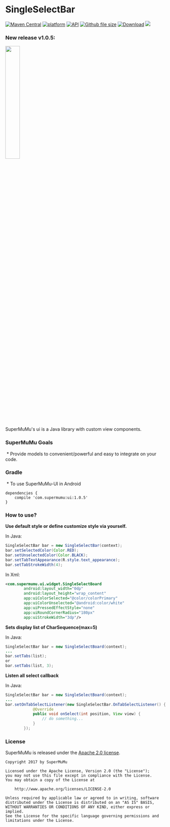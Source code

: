 SingleSelectBar
=====
[![Maven Central](https://maven-badges.herokuapp.com/maven-central/com.supermumu/ui/badge.svg)](https://maven-badges.herokuapp.com/maven-central/com.supermumu/ui)
[![platform](https://img.shields.io/badge/platform-Android-yellow.svg)](https://www.android.com)
[![API](https://img.shields.io/badge/API-16%2B-brightgreen.svg?style=flat)](https://android-arsenal.com/api?level=16)
[![Github file size](https://img.shields.io/github/size/webcaetano/craft/build/phaser-craft.min.js.svg)]()
[![Download](https://api.bintray.com/packages/supermumu/maven/ui/images/download.svg)](https://bintray.com/supermumu/maven/ui/_latestVersion)
[![](https://img.shields.io/hexpm/l/plug.svg)](https://github.com/supermumu/SingleSelectBar/blob/master/LICENSE.txt)

### New release v1.0.5:

<img src="https://user-images.githubusercontent.com/32517342/32175182-176c87f2-bdbf-11e7-86db-b506610bca3e.gif" width="30%" />

SuperMuMu's ui is a Java library with custom view components.

### SuperMuMu Goals
  * Provide models to convenient/powerful and easy to integrate on your code.

### Gradle
  * To use SuperMuMu-UI in Android
```
dependencies {
    compile 'com.supermumu:ui:1.0.5'
}
```

### How to use?
**Use default style or define customize style via yourself.**

In Java:
```java
SingleSelectBar bar = new SingleSelectBar(context);
bar.setSelectedColor(Color.RED);
bar.setUnselectedColor(Color.BLACK);
bar.setTabTextAppearance(R.style.text_appearance);
bar.setTabStrokeWidth(4);
```
In Xml:
```xml
<com.supermumu.ui.widget.SingleSelectBoard
        android:layout_width="0dp"
        android:layout_height="wrap_content"
        app:uiColorSelected="@color/colorPrimary"
        app:uiColorUnselected="@android:color/white"
        app:uiPressedEffectStyle="none"
        app:uiRoundCornerRadius="180px"
        app:uiStrokeWidth="3dp"/>
```

**Sets display list of CharSequence(max=5)**

In Java:
```java
SingleSelectBar bar = new SingleSelectBoard(context);
...
bar.setTabs(list);
or
bar.setTabs(list, 3);
```

**Listen all select callback**

In Java:
```java
SingleSelectBar bar = new SingleSelectBoard(context);
...
bar.setOnTabSelectListener(new SingleSelectBar.OnTabSelectListener() {
            @Override
            public void onSelect(int position, View view) {
                // do something...
            }
        });
```
### License

SuperMuMu is released under the [Apache 2.0 license](LICENSE).

```
Copyright 2017 by SuperMuMu

Licensed under the Apache License, Version 2.0 (the "License");
you may not use this file except in compliance with the License.
You may obtain a copy of the License at

    http://www.apache.org/licenses/LICENSE-2.0

Unless required by applicable law or agreed to in writing, software
distributed under the License is distributed on an "AS IS" BASIS,
WITHOUT WARRANTIES OR CONDITIONS OF ANY KIND, either express or implied.
See the License for the specific language governing permissions and
limitations under the License.
```
